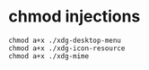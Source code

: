 # chmod injections
```
chmod a+x ./xdg-desktop-menu
chmod a+x ./xdg-icon-resource
chmod a+x ./xdg-mime
```